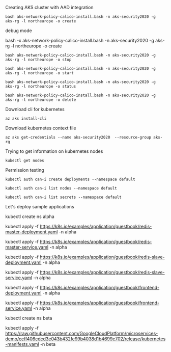 
Creating AKS cluster with AAD integration

```
bash aks-network-policy-calico-install.bash -n aks-security2020 -g aks-rg -l northeurope -o create
```

debug mode

bash -x aks-network-policy-calico-install.bash -n aks-security2020 -g aks-rg -l northeurope -o create

```
bash aks-network-policy-calico-install.bash -n aks-security2020 -g aks-rg -l northeurope -o stop
```

```
bash aks-network-policy-calico-install.bash -n aks-security2020 -g aks-rg -l northeurope -o start
```

```
bash aks-network-policy-calico-install.bash -n aks-security2020 -g aks-rg -l northeurope -o status
```

```
bash aks-network-policy-calico-install.bash -n aks-security2020 -g aks-rg -l northeurope -o delete
```

Download cli for kubernetes

```
az aks install-cli
```

Download kubernetes context file

```
az aks get-credentials --name aks-security2020  --resource-group aks-rg 
```

Trying to get information on kubernetes nodes

```
kubectl get nodes  
```

Permission testing

```
kubectl auth can-i create deployments --namespace default

kubectl auth can-i list nodes --namespace default

kubectl auth can-i list secrets --namespace default

```



Let's deploy sample applications

kubectl create ns alpha

kubectl apply -f https://k8s.io/examples/application/guestbook/redis-master-deployment.yaml -n alpha

kubectl apply -f https://k8s.io/examples/application/guestbook/redis-master-service.yaml -n alpha

kubectl apply -f https://k8s.io/examples/application/guestbook/redis-slave-deployment.yaml -n alpha

kubectl apply -f https://k8s.io/examples/application/guestbook/redis-slave-service.yaml -n alpha

kubectl apply -f https://k8s.io/examples/application/guestbook/frontend-deployment.yaml -n alpha

kubectl apply -f https://k8s.io/examples/application/guestbook/frontend-service.yaml -n alpha

kubectl create ns beta

kubectl apply -f https://raw.githubusercontent.com/GoogleCloudPlatform/microservices-demo/ccff406cdcd3e043b432fe99b4038d1b4699c702/release/kubernetes-manifests.yaml -n beta